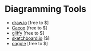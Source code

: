 # Diagramming Tools

* [draw.io](https://www.draw.io/) [free to $]
* [Cacoo](https://cacoo.com) [free to $]
* [gliffy](https://www.gliffy.com/products/online/) [free to $]
* [sketchboard.io](https://sketchboard.io) [$]
* [coggle](https://coggle.it) [free to $]















































 






